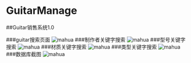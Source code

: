 # GuitarManage

##Guitar销售系统1.0


###guitar搜索页面
![mahua](http://a1.qpic.cn/psb?/V11WCLch3jKbVO/FC4XO27z3la6.MBc44TQASoYeDYaX.2PJm1pxvFg0t0!/b/dIwBAAAAAAAA&bo=VgXYAgAAAAADB6s!&rf=viewer_4)
###制作者关键字搜索
![mahua](http://a1.qpic.cn/psb?/V11WCLch3jKbVO/EH0Zx4BiyHVZ3XpBcVd*jidP*g7RHSm9KcvupSXrmiI!/b/dHEBAAAAAAAA&bo=VgXYAlYF2AIDACU!&rf=viewer_4)
###型号关键字搜索
![mahua](http://a3.qpic.cn/psb?/V11WCLch3jKbVO/hsfHM8dqgk6Kqf0rGe0yjgJAzdmsoBsdUhDrjugggKc!/b/dH8BAAAAAAAA&bo=VgXYAlYF2AIDACU!&rf=viewer_4)
###材质关键字搜索
![mahua](http://a2.qpic.cn/psb?/V11WCLch3jKbVO/GGY5fRcqP24z66NT7mMmK41c5m1jwYOzm8YzLmM3fTg!/b/dAwBAAAAAAAA&bo=VgXYAlYF2AIDACU!&rf=viewer_4)
###类型关键字搜索
![mahua](http://a2.qpic.cn/psb?/V11WCLch3jKbVO/yE9di5X4MhYuXhQNrMtR6VTOGsvkKvntdTE62QmyYTE!/b/dOUAAAAAAAAA&bo=VgXYAlYF2AIDACU!&rf=viewer_4)
###数据库截图
![mahua](http://a3.qpic.cn/psb?/V11WCLch3jKbVO/eqk5ZTmEOAij3qsjHEjLkRIxuTfEOOCWV*fsToYTVR4!/b/dA0BAAAAAAAA&bo=VgXgAlYF4AIDACU!&rf=viewer_4)
